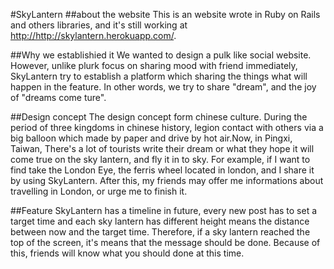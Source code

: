 #SkyLantern
##about the website
This is an website wrote in Ruby on Rails and others libraries, and it's still working at <http://http://skylantern.herokuapp.com/>.

##Why we establishied it
We wanted to design a pulk like social website. However, unlike plurk focus on sharing mood with friend immediately, SkyLantern try to establish a platform which sharing the things what will happen in the feature. In other words, we try to share "dream", and the joy of "dreams come ture".  

##Design concept
The design concept form chinese culture. During the period of three kingdoms in chinese history, legion contact with others via a big balloon which made by paper and drive by hot air.Now, in Pingxi, Taiwan, There's a lot of tourists write their dream or what they hope it will come true on the sky lantern, and fly it in to sky. For example, if I want to find take the London Eye, the ferris wheel located in london, and I share it by using SkyLantern. After this, my friends may offer me informations about travelling in London, or urge me to finish it.

##Feature
SkyLantern has a timeline in future, every new post has to set a target time and each sky lantern has different height means the distance between now and the target time. Therefore, if a sky lantern reached the top of the screen, it's means that the message should be done. Because of this, friends will know what you should done at this time.
